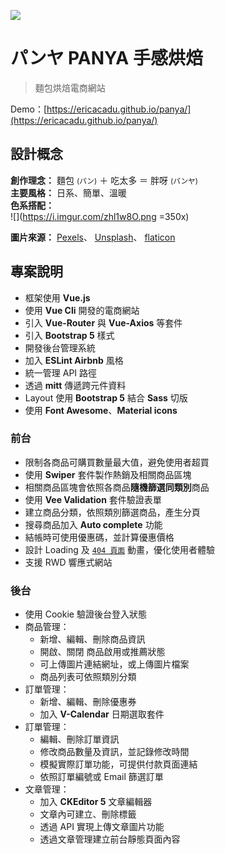![](https://i.imgur.com/8aE1ZEr.jpg)

# パンヤ PANYA 手感烘焙
> 麵包烘焙電商網站

Demo：[https://ericacadu.github.io/panya/](https://ericacadu.github.io/panya/)

## 設計概念
**創作理念：** 麵包 <small>(パン)</small> ＋ 吃太多 ＝ 胖呀 <small>(パンヤ)</small><br>
**主要風格：** 日系、簡單、溫暖<br>
**色系搭配：** <br>
![](https://i.imgur.com/zhl1w8O.png =350x)


**圖片來源：**
[Pexels](https://www.pexels.com/)、
[Unsplash](https://unsplash.com/)、
[flaticon](http://www.flaticon.com/)




## 專案說明
* 框架使用 **Vue.js** 
* 使用 **Vue Cli** 開發的電商網站
* 引入 **Vue-Router** 與 **Vue-Axios** 等套件
* 引入 **Bootstrap 5** 樣式
* 開發後台管理系統
* 加入 **ESLint Airbnb** 風格
* 統一管理 API 路徑
* 透過 **mitt** 傳遞跨元件資料
* Layout 使用 **Bootstrap 5** 結合 **Sass** 切版
* 使用 **Font Awesome**、**Material icons**


### 前台
* 限制各商品可購買數量最大值，避免使用者超買
* 使用 **Swiper** 套件製作熱銷及相關商品區塊
* 相關商品區塊會依照各商品**隨機篩選同類別**商品
* 使用 **Vee Validation** 套件驗證表單
* 建立商品分類，依照類別篩選商品，產生分頁
* 搜尋商品加入 **Auto complete** 功能
* 結帳時可使用優惠碼，並計算優惠價格
* 設計 Loading 及 [`404 頁面`](https://ericacadu.github.io/panya/#/404) 動畫，優化使用者體驗
* 支援 RWD 響應式網站

### 後台
* 使用 Cookie 驗證後台登入狀態
* 商品管理：
  * 新增、編輯、刪除商品資訊
  * 開啟、關閉 商品啟用或推薦狀態
  * 可上傳圖片連結網址，或上傳圖片檔案
  * 商品列表可依照類別分類
* 訂單管理：
  * 新增、編輯、刪除優惠券
  * 加入 **V-Calendar** 日期選取套件
* 訂單管理：
  * 編輯、刪除訂單資訊
  * 修改商品數量及資訊，並記錄修改時間
  * 模擬實際訂單功能，可提供付款頁面連結
  * 依照訂單編號或 Email 篩選訂單
* 文章管理：
  * 加入 **CKEditor 5** 文章編輯器
  * 文章內可建立、刪除標籤
  * 透過 API 實現上傳文章圖片功能
  * 透過文章管理建立前台靜態頁面內容




